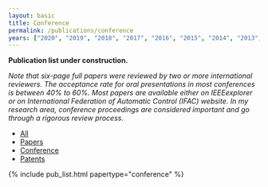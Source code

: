 ```yaml
---
layout: basic
title: Conference
permalink: /publications/conference
years: ["2020", "2019", "2018", "2017", "2016", "2015", "2014", "2013", "2012", "2011", "2010", "2009", "2008", "2007", "2006", "2005", "2004", "2003", "2002"]
---
```


**Publication list under construction.** 

*Note that six-page full papers were reviewed by two or more international reviewers. The acceptance rate for oral presentations in most conferences is between 40% to 60%. Most papers are available either on IEEEexplorer or on International Federation of Automatic Control (IFAC) website. In my research area, conference proceedings are considered important and go through a rigorous review process.*

<div class="tabs">
  <ul class="list-nomargin">
    <li><a href="{{ site.baseurl }}/publications/">All</a></li>
    <li><a href="{{ site.baseurl }}/publications/papers">Papers</a></li>
    <li class="is-active"><a href="{{ site.baseurl }}/publications/conference">Conference</a></li>
    <li><a href="{{ site.baseurl }}/publications/patents">Patents</a></li>
  </ul>
</div>

{% include pub_list.html papertype="conference" %}